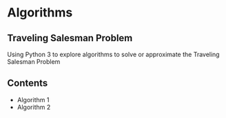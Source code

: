 # Algorithms
## Traveling Salesman Problem
Using Python 3 to explore algorithms to solve or approximate the Traveling Salesman Problem

## Contents
* Algorithm 1
* Algorithm 2
 
